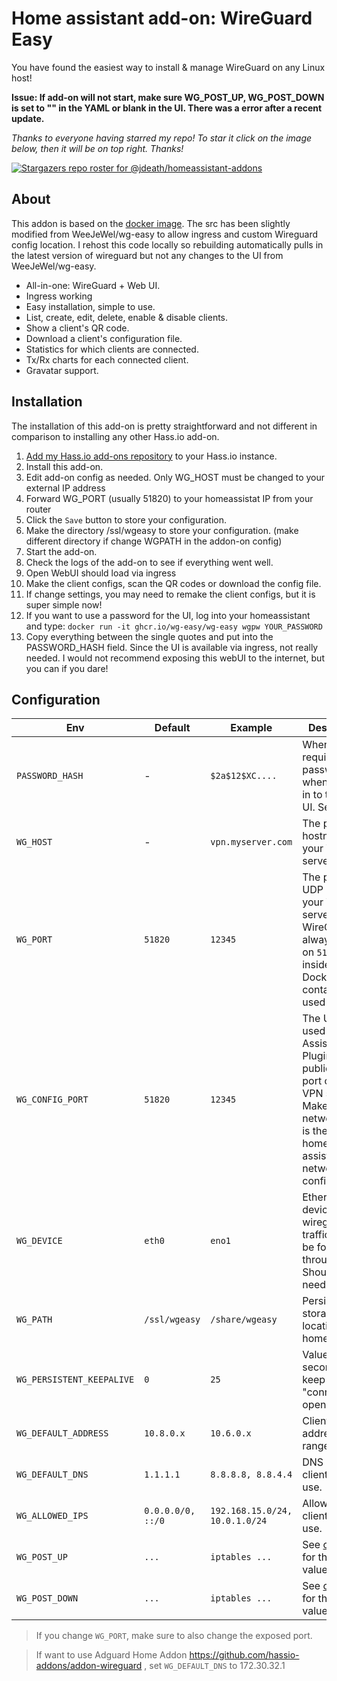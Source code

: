 # Home assistant add-on: WireGuard Easy

You have found the easiest way to install & manage WireGuard on any Linux host!

**Issue: If add-on will not start, make sure WG_POST_UP, WG_POST_DOWN is set to "" in the YAML or blank in the UI. There was a error after a recent update.**

_Thanks to everyone having starred my repo! To star it click on the image below, then it will be on top right. Thanks!_

[![Stargazers repo roster for @jdeath/homeassistant-addons](https://reporoster.com/stars/jdeath/homeassistant-addons)](https://github.com/jdeath/homeassistant-addons/stargazers)

## About

This addon is based on the [docker image](https://github.com/wg-easy/wg-easy). The src has been slightly modified from WeeJeWel/wg-easy to allow ingress and custom Wireguard config location. I rehost this code locally so rebuilding automatically pulls in the latest version of wireguard but not any changes to the UI from WeeJeWel/wg-easy.


* All-in-one: WireGuard + Web UI.
* Ingress working 
* Easy installation, simple to use.
* List, create, edit, delete, enable & disable clients.
* Show a client's QR code.
* Download a client's configuration file.
* Statistics for which clients are connected.
* Tx/Rx charts for each connected client.
* Gravatar support.

## Installation

The installation of this add-on is pretty straightforward and not different in
comparison to installing any other Hass.io add-on.

1. [Add my Hass.io add-ons repository][repository] to your Hass.io instance.
1. Install this add-on.
1. Edit add-on config as needed. Only WG_HOST must be changed to your external IP address
1. Forward WG_PORT (usually 51820) to your homeassistat IP from your router
1. Click the `Save` button to store your configuration.
1. Make the directory /ssl/wgeasy to store your configuration. (make different directory if change WGPATH in the addon-on config)
1. Start the add-on.
1. Check the logs of the add-on to see if everything went well.
1. Open WebUI should load via ingress
1. Make the client configs, scan the QR codes or download the config file.
1. If change settings, you may need to remake the client configs, but it is super simple now!
1. If you want to use a password for the UI, log into your homeassistant and type:
   `docker run -it ghcr.io/wg-easy/wg-easy wgpw YOUR_PASSWORD`
1. Copy everything between the single quotes and put into the PASSWORD_HASH field. Since the UI is available via ingress, not really needed. I would not recommend exposing this webUI to the internet, but you can if you dare!
## Configuration

| Env | Default | Example | Description |
| - | - | - | - |
| `PASSWORD_HASH` | - | `$2a$12$XC....` | When set, requires a password when logging in to the Web UI. See above |
| `WG_HOST` | - | `vpn.myserver.com` | The public hostname of your VPN server. |
| `WG_PORT` | `51820` | `12345` | The public UDP port of your VPN server. WireGuard will always listen on `51820` inside the Docker container. Not used >v14|
| `WG_CONFIG_PORT` | `51820` | `12345` | The UDP port used on Home Assistant Plugin. The public UDP port of your VPN server. Make sure network port is the same in home assistant network config |
| `WG_DEVICE` | `eth0` | `eno1` | Ethernet device the wireguard traffic should be forwarded through. Should not be needed |
| `WG_PATH` | `/ssl/wgeasy` | `/share/wgeasy` | Persistant storage location on homeassistant |
| `WG_PERSISTENT_KEEPALIVE` | `0` | `25` | Value in seconds to keep the "connection" open. |
| `WG_DEFAULT_ADDRESS` | `10.8.0.x` | `10.6.0.x` | Clients IP address range. |
| `WG_DEFAULT_DNS` | `1.1.1.1` | `8.8.8.8, 8.8.4.4` | DNS server clients will use. |
| `WG_ALLOWED_IPS` | `0.0.0.0/0, ::/0` | `192.168.15.0/24, 10.0.1.0/24` | Allowed IPs clients will use. |
| `WG_POST_UP` | `...` | `iptables ...` | See [config.js](https://github.com/WeeJeWel/wg-easy/blob/master/src/config.js#L19) for the default value. |
| `WG_POST_DOWN` | `...` | `iptables ...` | See [config.js](https://github.com/WeeJeWel/wg-easy/blob/master/src/config.js#L26) for the default value. |

> If you change `WG_PORT`, make sure to also change the exposed port.

> If want to use Adguard Home Addon https://github.com/hassio-addons/addon-wireguard , set `WG_DEFAULT_DNS` to 172.30.32.1

[repository]: https://github.com/jdeath/homeassistant-addons
